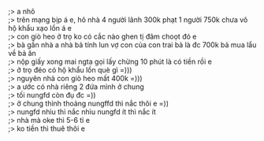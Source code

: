 ;> a nhô<br>
;> trên mạng bịp á e, hô nhà 4 người lãnh 300k phạt 1 người 750k chưa vô hộ khẩu xạo lồn á e<br>
;> con giò heo ở trọ ko có cắc nào ghen tị đâm choọt đó e<br>
;> bà gần nhà a nhà bả tính lun vợ con của con trai bả là đc 700k bả mua lẩu về bả ăn<br>
;> nộp giấy xong mai ngta gọi lấy chừng 10 phút là có tiền rồi e<br>
;> ở trọ đéo có hộ khẩu lồn què gì =)))<br>
;> nguyên nhà con giò heo mất 400k =)))<br>
;> a ước có nhà riêng 2 đứa mình ở chung<br>
;> tối nungfd còn đụ đc =))<br>
;> ở chung thỉnh thoảng nungffd thì nắc thôi e =))<br>
;> nungfd nhìu thì nắc nhìu nungfd ít thì nắc ít<br>
;> nhà mà oke thì 5-6 tỉ e<br>
;> ko tiền thì thuê thôi e
